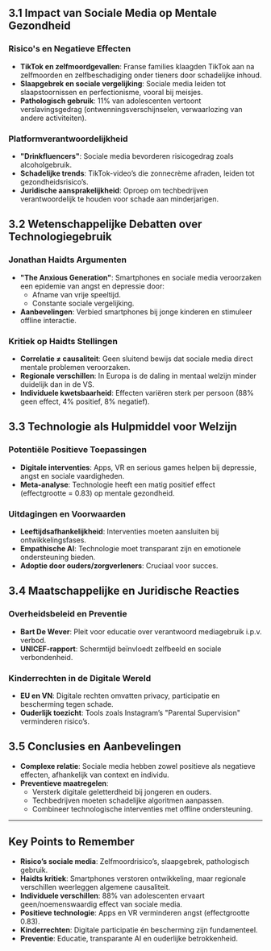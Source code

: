 ## 3.1 Impact van Sociale Media op Mentale Gezondheid

### Risico's en Negatieve Effecten

- **TikTok en zelfmoordgevallen**: Franse families klaagden TikTok aan na zelfmoorden en zelfbeschadiging onder tieners door schadelijke inhoud.
- **Slaapgebrek en sociale vergelijking**: Sociale media leiden tot slaapstoornissen en perfectionisme, vooral bij meisjes.
- **Pathologisch gebruik**: 11% van adolescenten vertoont verslavingsgedrag (ontwenningsverschijnselen, verwaarlozing van andere activiteiten).

### Platformverantwoordelijkheid

- **"Drinkfluencers"**: Sociale media bevorderen risicogedrag zoals alcoholgebruik.
- **Schadelijke trends**: TikTok-video’s die zonnecrème afraden, leiden tot gezondheidsrisico’s.
- **Juridische aansprakelijkheid**: Oproep om techbedrijven verantwoordelijk te houden voor schade aan minderjarigen.

## 3.2 Wetenschappelijke Debatten over Technologiegebruik

### Jonathan Haidts Argumenten

- **"The Anxious Generation"**: Smartphones en sociale media veroorzaken een epidemie van angst en depressie door:
  - Afname van vrije speeltijd.
  - Constante sociale vergelijking.
- **Aanbevelingen**: Verbied smartphones bij jonge kinderen en stimuleer offline interactie.

### Kritiek op Haidts Stellingen

- **Correlatie $\neq$ causaliteit**: Geen sluitend bewijs dat sociale media direct mentale problemen veroorzaken.
- **Regionale verschillen**: In Europa is de daling in mentaal welzijn minder duidelijk dan in de VS.
- **Individuele kwetsbaarheid**: Effecten variëren sterk per persoon (88% geen effect, 4% positief, 8% negatief).

## 3.3 Technologie als Hulpmiddel voor Welzijn

### Potentiële Positieve Toepassingen

- **Digitale interventies**: Apps, VR en serious games helpen bij depressie, angst en sociale vaardigheden.
- **Meta-analyse**: Technologie heeft een matig positief effect (effectgrootte = 0.83) op mentale gezondheid.

### Uitdagingen en Voorwaarden

- **Leeftijdsafhankelijkheid**: Interventies moeten aansluiten bij ontwikkelingsfases.
- **Empathische AI**: Technologie moet transparant zijn en emotionele ondersteuning bieden.
- **Adoptie door ouders/zorgverleners**: Cruciaal voor succes.

## 3.4 Maatschappelijke en Juridische Reacties

### Overheidsbeleid en Preventie

- **Bart De Wever**: Pleit voor educatie over verantwoord mediagebruik i.p.v. verbod.
- **UNICEF-rapport**: Schermtijd beïnvloedt zelfbeeld en sociale verbondenheid.

### Kinderrechten in de Digitale Wereld

- **EU en VN**: Digitale rechten omvatten privacy, participatie en bescherming tegen schade.
- **Ouderlijk toezicht**: Tools zoals Instagram’s "Parental Supervision" verminderen risico’s.

## 3.5 Conclusies en Aanbevelingen

- **Complexe relatie**: Sociale media hebben zowel positieve als negatieve effecten, afhankelijk van context en individu.
- **Preventieve maatregelen**:
  - Versterk digitale geletterdheid bij jongeren en ouders.
  - Techbedrijven moeten schadelijke algoritmen aanpassen.
  - Combineer technologische interventies met offline ondersteuning.

---

## Key Points to Remember

- **Risico’s sociale media**: Zelfmoordrisico’s, slaapgebrek, pathologisch gebruik.
- **Haidts kritiek**: Smartphones verstoren ontwikkeling, maar regionale verschillen weerleggen algemene causaliteit.
- **Individuele verschillen**: 88% van adolescenten ervaart geen/noemenswaardig effect van sociale media.
- **Positieve technologie**: Apps en VR verminderen angst (effectgrootte 0.83).
- **Kinderrechten**: Digitale participatie én bescherming zijn fundamenteel.
- **Preventie**: Educatie, transparante AI en ouderlijke betrokkenheid.
